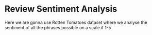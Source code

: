 # Review Sentiment Analysis
Here we are gonna use Rotten Tomatoes dataset where we analyse the sentiment of all the phrases possible on a scale if 1-5
